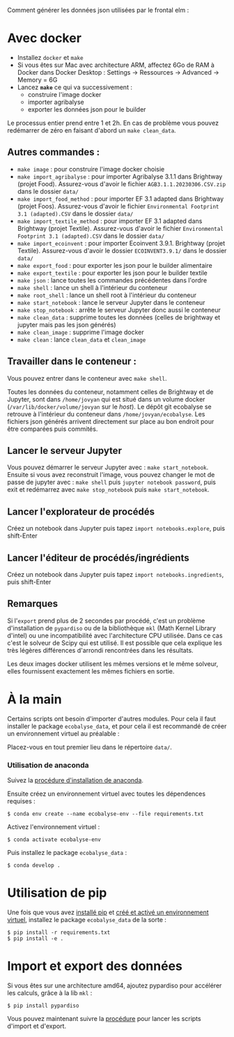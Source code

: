 Comment générer les données json utilisées par le frontal elm :

# Avec docker

* Installez `docker` et `make`
* Si vous êtes sur Mac avec architecture ARM, affectez 6Go de RAM à Docker dans Docker Desktop : Settings → Ressources → Advanced → Memory = 6G
* Lancez **`make`** ce qui va successivement :
    * construire l'image docker
    * importer agribalyse
    * exporter les données json pour le builder

Le processus entier prend entre 1 et 2h.
En cas de problème vous pouvez redémarrer de zéro en faisant d'abord un `make clean_data`.

## Autres commandes :

* `make image` : pour construire l'image docker choisie
* `make import_agribalyse` : pour importer Agribalyse 3.1.1 dans Brightway (projet Food). Assurez-vous d'avoir le fichier `AGB3.1.1.20230306.CSV.zip` dans le dossier `data/`
* `make import_food_method` : pour importer EF 3.1 adapted dans Brightway (projet Foos). Assurez-vous d'avoir le fichier `Environmental Footprint 3.1 (adapted).CSV` dans le dossier `data/`
* `make import_textile_method` : pour importer EF 3.1 adapted dans Brightway (projet Textile). Assurez-vous d'avoir le fichier `Environmental Footprint 3.1 (adapted).CSV` dans le dossier `data/`
* `make import_ecoinvent` : pour importer Ecoinvent 3.9.1. Brightway (projet Textile). Assurez-vous d'avoir le dossier `ECOINVENT3.9.1/` dans le dossier `data/`
* `make export_food` : pour exporter les json pour le builder alimentaire
* `make export_textile` : pour exporter les json pour le builder textile
* `make json` : lance toutes les commandes précédentes dans l'ordre
* `make shell` : lance un shell à l'intérieur du conteneur
* `make root_shell` : lance un shell root à l'intérieur du conteneur
* `make start_notebook` : lance le serveur Jupyter dans le conteneur
* `make stop_notebook` : arrête le serveur Jupyter donc aussi le conteneur
* `make clean_data` : supprime toutes les données (celles de brightway et
  jupyter mais pas les json générés)
* `make clean_image` : supprime l'image docker
* `make clean` : lance `clean_data` et `clean_image`


## Travailler dans le conteneur :

Vous pouvez entrer dans le conteneur avec `make shell`.

Toutes les données du conteneur, notamment celles de Brightway et de Jupyter,
sont dans `/home/jovyan` qui est situé dans un volume docker
(`/var/lib/docker/volume/jovyan` sur le *host*).  Le dépôt git ecobalyse se
retrouve à l'intérieur du conteneur dans `/home/jovyan/ecobalyse`.  Les
fichiers json générés arrivent directement sur place au bon endroit pour être
comparées puis commités.

## Lancer le serveur Jupyter

Vous pouvez démarrer le serveur Jupyter avec : `make start_notebook`. Ensuite
si vous avez reconstruit l'image, vous pouvez changer le mot de passe de jupyter
avec : `make shell` puis `jupyter notebook password`, puis exit et redémarrez avec
`make stop_notebook` puis `make start_notebook`.

## Lancer l'explorateur de procédés

Créez un notebook dans Jupyter puis tapez `import notebooks.explore`, puis shift-Enter

## Lancer l'éditeur de procédés/ingrédients

Créez un notebook dans Jupyter puis tapez `import notebooks.ingredients`, puis shift-Enter

## Remarques

Si l'`export` prend plus de 2 secondes par procédé, c'est un problème d'installation de
`pypardiso` ou de la bibliothèque `mkl` (Math Kernel Library d'intel) ou une
incompatibilité avec l'architecture CPU utilisée. Dans ce cas c'est le solveur
de Scipy qui est utilisé. Il est possible que cela explique les très légères
différences d'arrondi rencontrées dans les résultats.

Les deux images docker utilisent les mêmes versions et le même solveur, elles fournissent exactement les mêmes fichiers en sortie.


# À la main

Certains scripts ont besoin d'importer d'autres modules. Pour cela il faut
installer le package `ecobalyse_data`, et pour cela il est recommandé de créer un
environnement virtuel au préalable :

Placez-vous en tout premier lieu dans le répertoire `data/`.

### Utilisation de anaconda

Suivez la [procédure d'installation de anaconda](https://docs.conda.io/projects/conda/en/latest/user-guide/install/index.html).

Ensuite créez un environnement virtuel avec toutes les dépendences requises :

    $ conda env create --name ecobalyse-env --file requirements.txt

Activez l'environnement virtuel :

    $ conda activate ecobalyse-env

Puis installez le package `ecobalyse_data` :

    $ conda develop .

# Utilisation de pip

Une fois que vous avez [installé
pip](https://pip.pypa.io/en/stable/installation/) et [créé et activé un
environnement
virtuel](https://packaging.python.org/en/latest/tutorials/installing-packages/#creating-and-using-virtual-environments),
installez le package `ecobalyse_data` de la sorte :

    $ pip install -r requirements.txt
    $ pip install -e .

# Import et export des données

Si vous êtes sur une architecture amd64, ajoutez pypardiso pour accélérer les calculs, grâce à la lib `mkl` :

    $ pip install pypardiso

Vous pouvez maintenant suivre la [procédure](food/README.md) pour lancer les scripts d'import et d'export.

